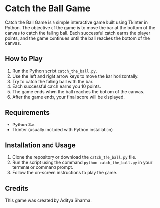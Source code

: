 # Catch the Ball Game

Catch the Ball Game is a simple interactive game built using Tkinter in Python. The objective of the game is to move the bar at the bottom of the canvas to catch the falling ball. Each successful catch earns the player points, and the game continues until the ball reaches the bottom of the canvas.

## How to Play

1. Run the Python script `catch_the_ball.py`.
2. Use the left and right arrow keys to move the bar horizontally.
3. Try to catch the falling ball with the bar.
4. Each successful catch earns you 10 points.
5. The game ends when the ball reaches the bottom of the canvas.
6. After the game ends, your final score will be displayed.

## Requirements

- Python 3.x
- Tkinter (usually included with Python installation)

## Installation and Usage

1. Clone the repository or download the `catch_the_ball.py` file.
2. Run the script using the command `python catch_the_ball.py` in your terminal or command prompt.
3. Follow the on-screen instructions to play the game.

## Credits

This game was created by Aditya Sharma.
